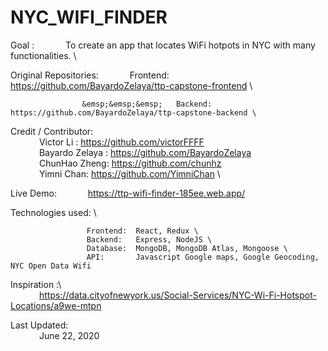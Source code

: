 # NYC_WIFI_FINDER
Goal : 
      &emsp;&emsp;&emsp; To create an app that locates WiFi hotpots in NYC with many functionalities. \



Original Repositories:
                    &emsp;&emsp;&emsp;   Frontend: https://github.com/BayardoZelaya/ttp-capstone-frontend \
                     
                    &emsp;&emsp;&emsp;   Backend:  https://github.com/BayardoZelaya/ttp-capstone-backend \




Credit / Contributor:  
                    &emsp;&emsp;&emsp;   Victor Li : https://github.com/victorFFFF \
                     &emsp;&emsp;&emsp;   Bayardo Zelaya : https://github.com/BayardoZelaya \
                     &emsp;&emsp;&emsp;   ChunHao Zheng: https://github.com/chunhz \
                     &emsp;&emsp;&emsp;   Yimni Chan: https://github.com/YimniChan  \
                      
                      
                      
Live Demo: 
            &emsp;&emsp;&emsp;   https://ttp-wifi-finder-185ee.web.app/



            
                      
Technologies used: \

                     Frontend:  React, Redux \
                     Backend:   Express, NodeJS \
                     Database:  MongoDB, MongoDB Atlas, Mongoose \
                     API:       Javascript Google maps, Google Geocoding, NYC Open Data Wifi
                     
                     
                    
                    
Inspiration :\  
&emsp;&emsp;&emsp; 
https://data.cityofnewyork.us/Social-Services/NYC-Wi-Fi-Hotspot-Locations/a9we-mtpn
                    
                   
Last Updated:  
&emsp;&emsp;&emsp; 
June 22, 2020                 
                      
                      
                      
